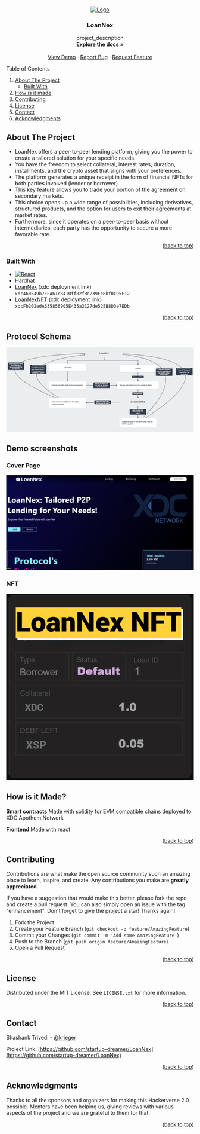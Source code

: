 <!-- Improved compatibility of back to top link: See: https://github.com/othneildrew/Best-README-Template/pull/73 -->

<a name="readme-top"></a>

<!--
*** Thanks for checking out the Best-README-Template. If you have a suggestion
*** that would make this better, please fork the repo and create a pull request
*** or simply open an issue with the tag "enhancement".
*** Don't forget to give the project a star!
*** Thanks again! Now go create something AMAZING! :D
-->
<!-- PROJECT SHIELDS -->
<!--
*** I'm using markdown "reference style" links for readability.
*** Reference links are enclosed in brackets [ ] instead of parentheses ( ).
*** See the bottom of this document for the declaration of the reference variables
*** for contributors-url, forks-url, etc. This is an optional, concise syntax you may use.
*** https://www.markdownguide.org/basic-syntax/#reference-style-links
-->

<!-- PROJECT LOGO -->
<br />
<div align="center">
  <a href="https://github.com/startup-dreamer/LoanNex">
    <img src="frontent/public/hackathon.jpeg" alt="Logo" width="80" height="80">
  </a>

<h3 align="center">LoanNex</h3>

  <p align="center">
    project_description
    <br />
    <a href="https://github.com/startup-dreamer/LoanNex"><strong>Explore the docs »</strong></a>
    <br />
    <br />
    <a href="">View Demo</a>
    ·
    <a href="https://github.com/startup-dreamer/LoanNex/issues">Report Bug</a>
    ·
    <a href="https://github.com/startup-dreamer/LoanNex/issues">Request Feature</a>
  </p>
</div>

<!-- TABLE OF CONTENTS -->
  <summary>Table of Contents</summary>
  <ol>
    <li>
      <a href="#about-the-project">About The Project</a>
      <ul>
        <li><a href="#built-with">Built With</a></li>
      </ul>
    </li>
    <li><a href="#How is it Made?">How is it made</a></li>
    <li><a href="#contributing">Contributing</a></li>
    <li><a href="#license">License</a></li>
    <li><a href="#contact">Contact</a></li>
    <li><a href="#acknowledgments">Acknowledgments</a></li>
  </ol>


<!-- ABOUT THE PROJECT -->

## About The Project

- LoanNex offers a peer-to-peer lending platform, giving you the power to create a tailored solution for your specific needs.
- You have the freedom to select collateral, interest rates, duration, installments, and the crypto asset that aligns with your preferences.
- The platform generates a unique receipt in the form of financial NFTs for both parties involved (lender or borrower).
- This key feature allows you to trade your portion of the agreement on secondary markets.
- This choice opens up a wide range of possibilities, including derivatives, structured products, and the option for users to exit their agreements at market rates.
- Furthermore, since it operates on a peer-to-peer basis without intermediaries, each party has the opportunity to secure a more favorable rate.

<p align="right">(<a href="#readme-top">back to top</a>)</p>

### Built With

- [![React][react.js]][react-url]
- [Hardhat]('https://hardhat.org/')
- [LoanNex]('') (xdc deployment link) `xdc460549b7EFA61c8410ff82fBd239Fe8bf0C95F12`
- [LoanNexNFT]('') (xdc deployment link) `xdcFb202edA635856905E435a3127de525B8D3e7EDb`

<p align="right">(<a href="#readme-top">back to top</a>)</p>

## Protocol Schema
<img src="./assets/schema.png" alt="schema">

<!-- USAGE EXAMPLES -->
## Demo screenshots
### Cover Page
<img src="./assets/coverPage.png" alt="Coverpage">

### NFT
<img src="./assets/LoanNexNFT.png" alt="NFT">

## How is it Made?
**Smart contracts** Made with solidity for EVM compatible chains deployed to XDC Apothem Network

**Frontend** Made with react


<p align="right">(<a href="#readme-top">back to top</a>)</p>

<!-- CONTRIBUTING -->

## Contributing

Contributions are what make the open source community such an amazing place to learn, inspire, and create. Any contributions you make are **greatly appreciated**.

If you have a suggestion that would make this better, please fork the repo and create a pull request. You can also simply open an issue with the tag "enhancement".
Don't forget to give the project a star! Thanks again!

1. Fork the Project
2. Create your Feature Branch (`git checkout -b feature/AmazingFeature`)
3. Commit your Changes (`git commit -m 'Add some AmazingFeature'`)
4. Push to the Branch (`git push origin feature/AmazingFeature`)
5. Open a Pull Request

<p align="right">(<a href="#readme-top">back to top</a>)</p>

<!-- LICENSE -->

## License

Distributed under the MIT License. See `LICENSE.txt` for more information.

<p align="right">(<a href="#readme-top">back to top</a>)</p>

<!-- CONTACT -->

## Contact

Shashank Trivedi - [@krieger](https://twitter.com/Startup_dmr)

Project Link: [https://github.com/startup-dreamer/LoanNex](https://github.com/startup-dreamer/LoanNex)

<p align="right">(<a href="#readme-top">back to top</a>)</p>

<!-- ACKNOWLEDGMENTS -->

## Acknowledgments

Thanks to all the sponsors and organizers for making this Hackerverse 2.0 possible.
Mentors have been helping us, giving reviews with various aspects of the project and we are grateful to them for that.

<p align="right">(<a href="#readme-top">back to top</a>)</p>

<!-- MARKDOWN LINKS & IMAGES -->
<!-- https://www.markdownguide.org/basic-syntax/#reference-style-links -->

[contributors-shield]: https://img.shields.io/github/contributors/startup-dreamer/LoanNex.svg?style=for-the-badge
[contributors-url]: https://github.com/BlocSoc-iitr/DappHack/graphs/contributors
[forks-shield]: https://img.shields.io/github/forks/BlocSoc-iitr/DappHack.svg?style=for-the-badge
[forks-url]: https://github.com/BlocSoc-iitr/DappHack/network/members
[stars-shield]: https://img.shields.io/github/stars/BlocSoc-iitr/DappHack.svg?style=for-the-badge
[stars-url]: https://github.com/BlocSoc-iitr/DappHack/stargazers
[issues-shield]: https://img.shields.io/github/issues/BlocSoc-iitr/DappHack.svg?style=for-the-badge
[issues-url]: https://github.com/BlocSoc-iitr/DappHack/issues
[license-shield]: https://img.shields.io/github/license/BlocSoc-iitr/DappHack.svg?style=for-the-badge
[license-url]: https://github.com/BlocSoc-iitr/DappHack/blob/master/LICENSE.txt
[linkedin-shield]: https://img.shields.io/badge/-LinkedIn-black.svg?style=for-the-badge&logo=linkedin&colorB=555
[linkedin-url]: https://linkedin.com/in/linkedin_username
[product-screenshot]: ./frontend/public/image.png
[next.js]: https://img.shields.io/badge/next.js-000000?style=for-the-badge&logo=nextdotjs&logoColor=white
[next-url]: https://nextjs.org/
[react.js]: https://img.shields.io/badge/React-20232A?style=for-the-badge&logo=react&logoColor=61DAFB
[react-url]: https://reactjs.org/
[vue.js]: https://img.shields.io/badge/Vue.js-35495E?style=for-the-badge&logo=vuedotjs&logoColor=4FC08D
[vue-url]: https://vuejs.org/
[angular.io]: https://img.shields.io/badge/Angular-DD0031?style=for-the-badge&logo=angular&logoColor=white
[angular-url]: https://angular.io/
[svelte.dev]: https://img.shields.io/badge/Svelte-4A4A55?style=for-the-badge&logo=svelte&logoColor=FF3E00
[svelte-url]: https://svelte.dev/
[laravel.com]: https://img.shields.io/badge/Laravel-FF2D20?style=for-the-badge&logo=laravel&logoColor=white
[laravel-url]: https://laravel.com
[bootstrap.com]: https://img.shields.io/badge/Bootstrap-563D7C?style=for-the-badge&logo=bootstrap&logoColor=white
[bootstrap-url]: https://getbootstrap.com
[jquery.com]: https://img.shields.io/badge/jQuery-0769AD?style=for-the-badge&logo=jquery&logoColor=white
[jquery-url]: https://jquery.com
[Filecoin]: https://filecoin.io/
[Lighthouse]: https://www.lighthouse.storage/
[Tableland]: https://tableland.xyz/
[Push-Protocol]: https://push.org/
[Beryx]: https://www.brex.com/product/api
[Saturn]: https://saturn.tech/
[Axelar]: https://axelar.network/